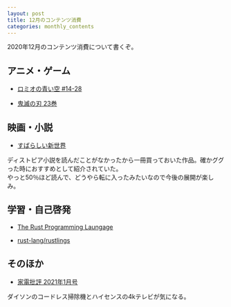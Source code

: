 ```yaml
---
layout: post
title: 12月のコンテンツ消費
categories: monthly_contents
---
```


2020年12月のコンテンツ消費について書くぞ。

## アニメ・ゲーム

- [ロミオの青い空 #14-28]()

- [鬼滅の刃 23巻]()

## 映画・小説

- [すばらしい新世界](https://amzn.to/3lavsJu)

ディストピア小説を読んだことがなかったから一冊買っておいた作品。確かググった時におすすめとして紹介されていた。  
やっと50％ほど読んで、どうやら転に入ったみたいなので今後の展開が楽しみ。

## 学習・自己啓発
- [The Rust Programming Laungage](https://doc.rust-jp.rs/book-ja/title-page.html)

- [rust-lang/rustlings](https://github.com/rust-lang/rustlings)

## そのほか

- [家電批評 2021年1月号]()

ダイソンのコードレス掃除機とハイセンスの4kテレビが気になる。
